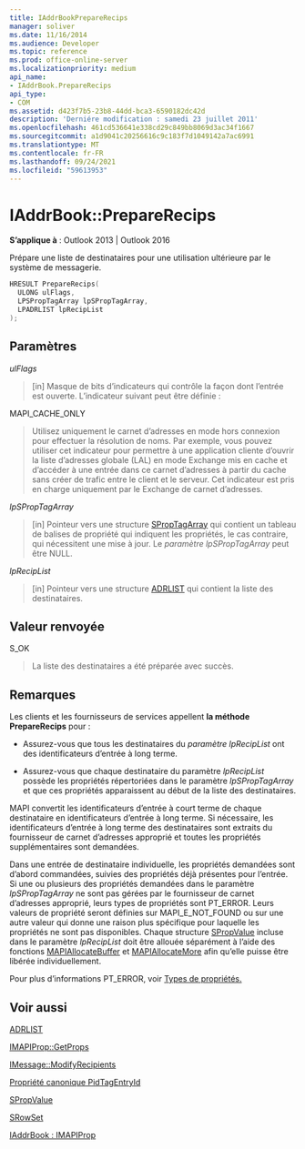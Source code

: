 ```yaml
---
title: IAddrBookPrepareRecips
manager: soliver
ms.date: 11/16/2014
ms.audience: Developer
ms.topic: reference
ms.prod: office-online-server
ms.localizationpriority: medium
api_name:
- IAddrBook.PrepareRecips
api_type:
- COM
ms.assetid: d423f7b5-23b8-44dd-bca3-6590182dc42d
description: 'Derniére modification : samedi 23 juillet 2011'
ms.openlocfilehash: 461cd536641e338cd29c849bb8069d3ac34f1667
ms.sourcegitcommit: a1d9041c20256616c9c183f7d1049142a7ac6991
ms.translationtype: MT
ms.contentlocale: fr-FR
ms.lasthandoff: 09/24/2021
ms.locfileid: "59613953"
---
```

# <a name="iaddrbookpreparerecips"></a>IAddrBook::PrepareRecips

  
  
**S’applique à** : Outlook 2013 | Outlook 2016 
  
Prépare une liste de destinataires pour une utilisation ultérieure par le système de messagerie. 
  
```cpp
HRESULT PrepareRecips(
  ULONG ulFlags,
  LPSPropTagArray lpSPropTagArray,
  LPADRLIST lpRecipList
);
```

## <a name="parameters"></a>Paramètres

 _ulFlags_
  
> [in] Masque de bits d’indicateurs qui contrôle la façon dont l’entrée est ouverte. L’indicateur suivant peut être définie :
    
MAPI_CACHE_ONLY
  
> Utilisez uniquement le carnet d’adresses en mode hors connexion pour effectuer la résolution de noms. Par exemple, vous pouvez utiliser cet indicateur pour permettre à une application cliente d’ouvrir la liste d’adresses globale (LAL) en mode Exchange mis en cache et d’accéder à une entrée dans ce carnet d’adresses à partir du cache sans créer de trafic entre le client et le serveur. Cet indicateur est pris en charge uniquement par le Exchange de carnet d’adresses.
    
 _lpSPropTagArray_
  
> [in] Pointeur vers une structure [SPropTagArray](sproptagarray.md) qui contient un tableau de balises de propriété qui indiquent les propriétés, le cas contraire, qui nécessitent une mise à jour. Le  _paramètre lpSPropTagArray_ peut être NULL. 
    
 _lpRecipList_
  
> [in] Pointeur vers une structure [ADRLIST](adrlist.md) qui contient la liste des destinataires. 
    
## <a name="return-value"></a>Valeur renvoyée

S_OK 
  
> La liste des destinataires a été préparée avec succès.
    
## <a name="remarks"></a>Remarques

Les clients et les fournisseurs de services appellent **la méthode PrepareRecips** pour : 
  
- Assurez-vous que tous les destinataires du  _paramètre lpRecipList_ ont des identificateurs d’entrée à long terme. 
    
- Assurez-vous que chaque destinataire du paramètre  _lpRecipList_ possède les propriétés répertoriées dans le paramètre  _lpSPropTagArray_ et que ces propriétés apparaissent au début de la liste des destinataires. 
    
MAPI convertit les identificateurs d’entrée à court terme de chaque destinataire en identificateurs d’entrée à long terme. Si nécessaire, les identificateurs d’entrée à long terme des destinataires sont extraits du fournisseur de carnet d’adresses approprié et toutes les propriétés supplémentaires sont demandées.
  
Dans une entrée de destinataire individuelle, les propriétés demandées sont d’abord commandées, suivies des propriétés déjà présentes pour l’entrée. Si une ou plusieurs des propriétés demandées dans le paramètre  _lpSPropTagArray_ ne sont pas gérées par le fournisseur de carnet d’adresses approprié, leurs types de propriétés sont PT_ERROR. Leurs valeurs de propriété seront définies sur MAPI_E_NOT_FOUND ou sur une autre valeur qui donne une raison plus spécifique pour laquelle les propriétés ne sont pas disponibles. Chaque structure [SPropValue](spropvalue.md) incluse dans le paramètre  _lpRecipList_ doit être allouée séparément à l’aide des fonctions [MAPIAllocateBuffer](mapiallocatebuffer.md) et [MAPIAllocateMore](mapiallocatemore.md) afin qu’elle puisse être libérée individuellement. 
  
Pour plus d’informations PT_ERROR, voir [Types de propriétés.](property-types.md)
  
## <a name="see-also"></a>Voir aussi



[ADRLIST](adrlist.md)
  
[IMAPIProp::GetProps](imapiprop-getprops.md)
  
[IMessage::ModifyRecipients](imessage-modifyrecipients.md)
  
[Propriété canonique PidTagEntryId](pidtagentryid-canonical-property.md)
  
[SPropValue](spropvalue.md)
  
[SRowSet](srowset.md)
  
[IAddrBook : IMAPIProp](iaddrbookimapiprop.md)

